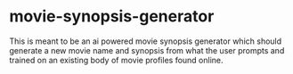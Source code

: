 # movie-synopsis-generator
This is meant to be an ai powered movie synopsis generator which should generate a new movie name and synopsis from what the user prompts and trained on an existing body of movie profiles found online. 
